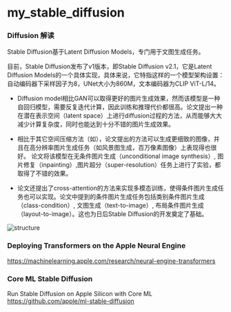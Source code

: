 # my_stable_diffusion


### Diffusion 解读

Stable Diffusion基于Latent Diffusion Models，专门用于文图生成任务。

目前，Stable Diffusion发布了v1版本，即Stable Diffusion v2.1，它是Latent Diffusion Models的一个具体实现，具体来说，它特指这样的一个模型架构设置：自动编码器下采样因子为8，UNet大小为860M，文本编码器为CLIP ViT-L/14。


- Diffusion model相比GAN可以取得更好的图片生成效果，然而该模型是一种自回归模型，需要反复迭代计算，因此训练和推理代价都很高。论文提出一种在潜在表示空间（latent space）上进行diffusion过程的方法，从而能够大大减少计算复杂度，同时也能达到十分不错的图片生成效果。

- 相比于其它空间压缩方法（如），论文提出的方法可以生成更细致的图像，并且在高分辨率图片生成任务（如风景图生成，百万像素图像）上表现得也很好。
论文将该模型在无条件图片生成（unconditional image synthesis）, 图片修复（inpainting）,图片超分（super-resolution）任务上进行了实验，都取得了不错的效果。

- 论文还提出了cross-attention的方法来实现多模态训练，使得条件图片生成任务也可以实现。论文中提到的条件图片生成任务包括类别条件图片生成（class-condition）, 文图生成（text-to-image）, 布局条件图片生成（layout-to-image）。这也为日后Stable Diffusion的开发奠定了基础。



![structure](https://pic2.zhimg.com/80/v2-691cbd5fe5c322a3b39b3ac2c3af2de5_1440w.webp)


### Deploying Transformers on the Apple Neural Engine
https://machinelearning.apple.com/research/neural-engine-transformers

### Core ML Stable Diffusion
Run Stable Diffusion on Apple Silicon with Core ML
https://github.com/apple/ml-stable-diffusion